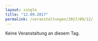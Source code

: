```yaml
---
layout: single
title: "12.09.2017"
permalink: /veranstaltungen/2017/09/12/
---
```


Keine Veranstaltung an diesem Tag.
